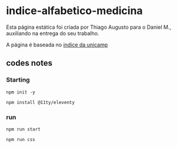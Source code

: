 # indice-alfabetico-medicina

Esta página estática foi criada por Thiago Augusto para o Daniel M., auxiliando na entrega do seu trabalho.

A página é baseada no [indice da unicamp](https://anatpat.unicamp.br/indexalfa.html) 

## codes notes

### Starting

`npm init -y`

`npm install @11ty/eleventy`

### run

`npm run start`

`npm run css`